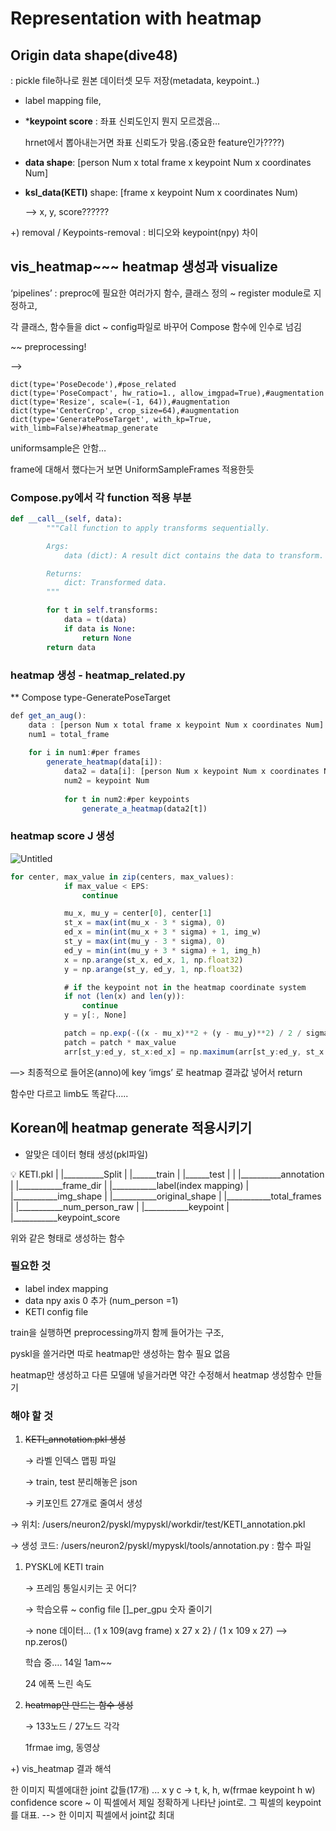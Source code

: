 # Representation with heatmap

## Origin data shape(dive48)

: pickle file하나로 원본 데이터셋 모두 저장(metadata, keypoint..)

- label mapping file,
- *******keypoint score****** : 좌표 신뢰도인지 뭔지 모르겠음…
    
    hrnet에서 뽑아내는거면 좌표 신뢰도가 맞음.(중요한 feature인가????)
    
- **data shape**: [person Num x total frame x keypoint Num x coordinates Num]
- **ksl_data(KETI)** shape: [frame x keypoint Num x coordinates Num)
    
    —> x, y, score??????
    

+) removal  / Keypoints-removal : 비디오와 keypoint(npy) 차이

## vis_heatmap~~~ heatmap 생성과 visualize

‘pipelines’ : preproc에 필요한 여러가지 함수, 클래스 정의 ~ register module로 지정하고,

각 클래스, 함수들을 dict ~ config파일로 바꾸어 Compose 함수에 인수로 넘김

~~ preprocessing!

—> 

```
dict(type='PoseDecode'),#pose_related
dict(type='PoseCompact', hw_ratio=1., allow_imgpad=True),#augmentation
dict(type='Resize', scale=(-1, 64)),#augmentation
dict(type='CenterCrop', crop_size=64),#augmentation
dict(type='GeneratePoseTarget', with_kp=True, with_limb=False)#heatmap_generate
```

uniformsample은 안함…

frame에 대해서 했다는거 보면 UniformSampleFrames 적용한듯

### Compose.py에서 각 function 적용 부분

```python
def __call__(self, data):
        """Call function to apply transforms sequentially.

        Args:
            data (dict): A result dict contains the data to transform.

        Returns:
            dict: Transformed data.
        """

        for t in self.transforms:
            data = t(data)
            if data is None:
                return None
        return data
```

### heatmap 생성 - heatmap_related.py

** Compose type-GeneratePoseTarget

```jsx
def get_an_aug():
	data : [person Num x total frame x keypoint Num x coordinates Num]
	num1 = total_frame
	
	for i in num1:#per frames
		generate_heatmap(data[i]):
			data2 = data[i]: [person Num x keypoint Num x coordinates Num]
			num2 = keypoint Num
			
			for t in num2:#per keypoints
				generate_a_heatmap(data2[t])
```

### heatmap score J 생성

![Untitled](Representation%20with%20heatmap%209e82bd400dd2451a8f8c29882667ac5d/Untitled.png)

```jsx
for center, max_value in zip(centers, max_values):
            if max_value < EPS:
                continue

            mu_x, mu_y = center[0], center[1]
            st_x = max(int(mu_x - 3 * sigma), 0)
            ed_x = min(int(mu_x + 3 * sigma) + 1, img_w)
            st_y = max(int(mu_y - 3 * sigma), 0)
            ed_y = min(int(mu_y + 3 * sigma) + 1, img_h)
            x = np.arange(st_x, ed_x, 1, np.float32)
            y = np.arange(st_y, ed_y, 1, np.float32)

            # if the keypoint not in the heatmap coordinate system
            if not (len(x) and len(y)):
                continue
            y = y[:, None]

            patch = np.exp(-((x - mu_x)**2 + (y - mu_y)**2) / 2 / sigma**2)
            patch = patch * max_value
            arr[st_y:ed_y, st_x:ed_x] = np.maximum(arr[st_y:ed_y, st_x:ed_x], patch)
```

—> 최종적으로 들어온(anno)에 key ‘imgs’ 로 heatmap 결과값 넣어서 return

함수만 다르고 limb도 똑같다…..

## Korean에 heatmap generate 적용시키기

- 알맞은 데이터 형태 생성(pkl파일)

<aside>
💡 KETI.pkl  
     |  
     |__________Split  
     |                  |______train  
     |                  |______test  
     |  
     |  
     |__________annotation  
                             |  
                             |___________frame_dir  
                             |  
                             |___________label(index mapping)  
                             |  
                             |___________img_shape  
                             |  
                             |___________original_shape  
                             |  
                             |___________total_frames  
                             |  
                             |___________num_person_raw  
                             |  
                             |___________keypoint  
                             |  
                             |___________keypoint_score  

</aside>

위와 같은 형태로 생성하는 함수



### 필요한 것

- label index mapping
- data npy axis 0 추가 (num_person =1)
- KETI config file

train을 실행하면 preprocessing까지 함께 들어가는 구조,

pyskl을 쓸거라면 따로 heatmap만 생성하는 함수 필요 없음

heatmap만 생성하고 다른 모델애 넣을거라면 약간 수정해서 heatmap 생성함수 만들기

### 해야 할 것

1. ~~KETI_annotation.pkl 생성~~
    
    → 라벨 인덱스 맵핑 파일
    
    → train, test 분리해놓은 json
    
    → 키포인트 27개로 줄여서 생성
    

→ 위치: /users/neuron2/pyskl/mypyskl/workdir/test/KETI_annotation.pkl

→ 생성 코드: /users/neuron2/pyskl/mypyskl/tools/annotation.py : 함수 파일

1. PYSKL에 KETI train 
    
    → 프레임 통일시키는 곳 어디?
    
    → 학습오류 ~ config file []_per_gpu 숫자 줄이기
    
    → none 데이터… (1 x 109(avg frame) x 27 x 2} / (1 x 109 x 27) —> np.zeros()
    
    학습 중…. 14일 1am~~ 
    
    24 에폭 느린 속도
    
2. ~~heatmap만 만드는 함수 생성~~
    
    → 133노드 / 27노드 각각
    
    1frmae img,  동영상
    

+) vis_heatmap 결과 해석

한 이미지 픽셀에대한 joint 값들(17개) ...
x y c -> t, k, h, w(frmae keypoint h w)
confidence score ~ 이 픽셀에서 제일 정확하게 나타난 joint로. 그 픽셀의 keypoint를 대표.
--> 한 이미지 픽셀에서 joint값 최대
